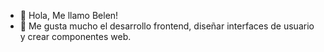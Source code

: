 - 👋 Hola, Me llamo Belen!
- 🎨 Me gusta mucho el desarrollo frontend, diseñar interfaces de usuario y crear componentes web. 

<!---
lbelens/lbelens is a ✨ special ✨ repository because its `README.md` (this file) appears on your GitHub profile.
You can click the Preview link to take a look at your changes.
--->
